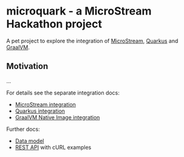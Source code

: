 # microquark - a MicroStream Hackathon project

A pet project to explore the integration of [MicroStream](http://microstream.one),
[Quarkus](http://quarkus.io) and [GraalVM](http://www.graalvm.org).

## Motivation

...

For details see the separate integration docs:

- [MicroStream integration](MICROSTREAM.md)
- [Quarkus integration](QUARKUS.md)
- [GraalVM Native Image integration](GRAALVM.md)

Further docs:

- [Data model](MODEL.md)
- [REST API](REST.md) with cURL examples